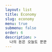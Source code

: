 ```yaml
---
layout: list
title: Economy
slug: economy
menu: true
submenu: false
order: 6
description: >
  나의 돈은 오늘도 뚠뚠
---
```

